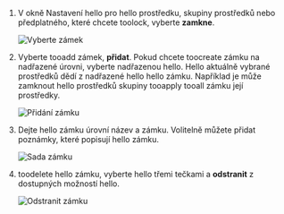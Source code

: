 1. V okně Nastavení hello pro hello prostředku, skupiny prostředků nebo předplatného, které chcete toolock, vyberte **zamkne**.
   
      ![Vyberte zámek](./media/resource-manager-lock-resources/select-lock.png)
2. Vyberte tooadd zámek, **přidat**. Pokud chcete toocreate zámku na nadřazené úrovni, vyberte nadřazenou hello. Hello aktuálně vybrané prostředků dědí z nadřazené hello hello zámku. Například je může zamknout hello prostředků skupiny tooapply tooall zámku její prostředky.
   
      ![Přidání zámku](./media/resource-manager-lock-resources/add-lock.png) 
3. Dejte hello zámku úrovní název a zámku. Volitelně můžete přidat poznámky, které popisují hello zámku.
   
      ![Sada zámku](./media/resource-manager-lock-resources/set-lock.png) 
4. toodelete hello zámku, vyberte hello třemi tečkami a **odstranit** z dostupných možností hello.
   
      ![Odstranit zámku](./media/resource-manager-lock-resources/delete-lock.png) 


